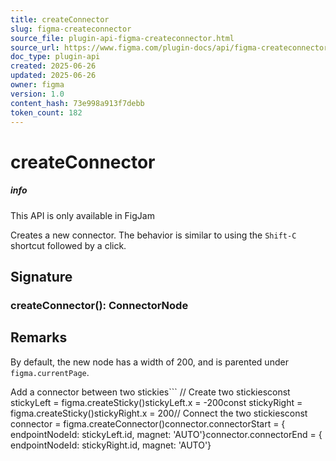 ```yaml
---
title: createConnector
slug: figma-createconnector
source_file: plugin-api-figma-createconnector.html
source_url: https://www.figma.com/plugin-docs/api/figma-createconnector/
doc_type: plugin-api
created: 2025-06-26
updated: 2025-06-26
owner: figma
version: 1.0
content_hash: 73e998a913f7debb
token_count: 182
---
```

# createConnector

##### info

This API is only available in FigJam

Creates a new connector. The behavior is similar to using the `Shift-C` shortcut followed by a click.

## Signature

### createConnector(): ConnectorNode

## Remarks

By default, the new node has a width of 200, and is parented under `figma.currentPage`.

Add a connector between two stickies```
// Create two stickiesconst stickyLeft = figma.createSticky()stickyLeft.x = -200const stickyRight = figma.createSticky()stickyRight.x = 200// Connect the two stickiesconst connector = figma.createConnector()connector.connectorStart = { endpointNodeId: stickyLeft.id, magnet: 'AUTO'}connector.connectorEnd = { endpointNodeId: stickyRight.id, magnet: 'AUTO'}
```